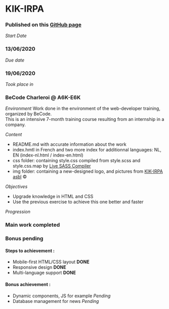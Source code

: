 # KIK-IRPA 
  
### Published on this [GitHub page](https://nicode-be.github.io/kikirpa-asbl/)

*Start Date*
### 13/06/2020
  

*Due date*
### 19/06/2020
  

*Took place in*
### BeCode Charleroi @ A6K-E6K

*Environment*
Work done in the environment of the web-developer training, organized by BeCode.  
This is an intensive 7-month training course resulting from an internship in a company.
  

*Content* 
* README.md with accurate information about the work
* index.hmtl in French and two more index for additionnal languages: NL, EN (index-nl.html / index-en.html)
* css folder: containing style.css compiled from style.scss and style.css.map by [Live SASS Compiler](https://marketplace.visualstudio.com/items?itemName=ritwickdey.live-sass)
* img folder: containing a new-designed logo, and pictures from [KIK-IRPA asbl](www.kikirpa.be/EN/) &copy;

*Objectives*
* Upgrade knowledge in HTML and CSS
* Use the previous exercise to achieve this one better and faster
  
*Progression*
### Main work completed
### Bonus pending

#### Steps to achievement :
* Mobile-first HTML/CSS layout **DONE**
* Responsive design **DONE**
* Multi-language support **DONE**

#### Bonus achievement :
* Dynamic components, JS for example *Pending*
* Database management for news *Pending*

